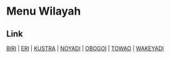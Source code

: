 # Menu Wilayah

## Link

[BIRI](https://github.com/gigit-pemilu/pemilu-2024-91-papua/tree/main/pileg-dpr/hitung-suara/sub/91-papua/sub/20-mamberamo-raya/sub/04-mamberamo-tengah-timur/sub/2004-biri)
 | 
[ERI](https://github.com/gigit-pemilu/pemilu-2024-91-papua/tree/main/pileg-dpr/hitung-suara/sub/91-papua/sub/20-mamberamo-raya/sub/04-mamberamo-tengah-timur/sub/2006-eri)
 | 
[KUSTRA](https://github.com/gigit-pemilu/pemilu-2024-91-papua/tree/main/pileg-dpr/hitung-suara/sub/91-papua/sub/20-mamberamo-raya/sub/04-mamberamo-tengah-timur/sub/2001-kustra)
 | 
[NOYADI](https://github.com/gigit-pemilu/pemilu-2024-91-papua/tree/main/pileg-dpr/hitung-suara/sub/91-papua/sub/20-mamberamo-raya/sub/04-mamberamo-tengah-timur/sub/2002-noyadi)
 | 
[OBOGOI](https://github.com/gigit-pemilu/pemilu-2024-91-papua/tree/main/pileg-dpr/hitung-suara/sub/91-papua/sub/20-mamberamo-raya/sub/04-mamberamo-tengah-timur/sub/2003-obogoi)
 | 
[TOWAO](https://github.com/gigit-pemilu/pemilu-2024-91-papua/tree/main/pileg-dpr/hitung-suara/sub/91-papua/sub/20-mamberamo-raya/sub/04-mamberamo-tengah-timur/sub/2007-towao)
 | 
[WAKEYADI](https://github.com/gigit-pemilu/pemilu-2024-91-papua/tree/main/pileg-dpr/hitung-suara/sub/91-papua/sub/20-mamberamo-raya/sub/04-mamberamo-tengah-timur/sub/2005-wakeyadi)

